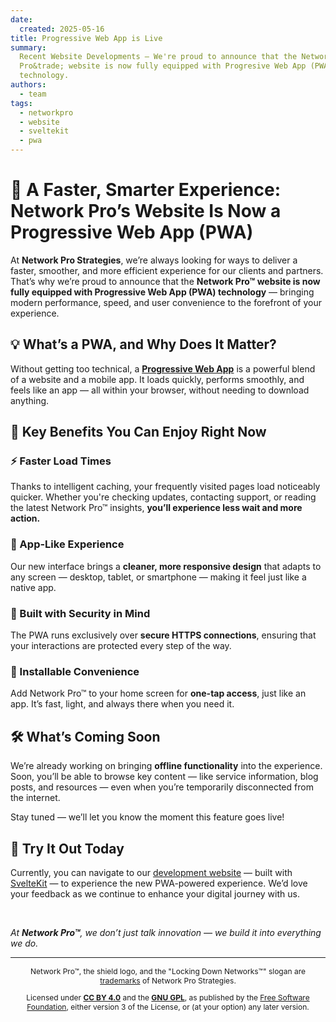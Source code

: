 ```yaml
---
date:
  created: 2025-05-16
title: Progressive Web App is Live
summary:
  Recent Website Developments — We're proud to announce that the Network
  Pro&trade; website is now fully equipped with Progresive Web App (PWA)
  technology.
authors:
  - team
tags:
  - networkpro
  - website
  - sveltekit
  - pwa
---
```


# 🚀 A Faster, Smarter Experience: Network Pro’s Website Is Now a Progressive Web App (PWA)

At **Network Pro Strategies**, we’re always looking for ways to deliver a
faster, smoother, and more efficient experience for our clients and partners.
That’s why we’re proud to announce that the **Network Pro&trade; website is now
fully equipped with Progressive Web App (PWA) technology** — bringing modern
performance, speed, and user convenience to the forefront of your experience.

## 💡 What’s a PWA, and Why Does It Matter?

Without getting too technical, a
**[Progressive Web App](https://en.wikipedia.org/wiki/Progressive_web_app)** is
a powerful blend of a website and a mobile app. It loads quickly, performs
smoothly, and feels like an app — all within your browser, without needing to
download anything.

<!-- more -->

## 🔑 Key Benefits You Can Enjoy Right Now

### ⚡ Faster Load Times

Thanks to intelligent caching, your frequently visited pages load noticeably
quicker. Whether you're checking updates, contacting support, or reading the
latest Network Pro&trade; insights, **you’ll experience less wait and more
action.**

### 📱 App-Like Experience

Our new interface brings a **cleaner, more responsive design** that adapts to
any screen — desktop, tablet, or smartphone — making it feel just like a native
app.

### 🔐 Built with Security in Mind

The PWA runs exclusively over **secure HTTPS connections**, ensuring that your
interactions are protected every step of the way.

### 📲 Installable Convenience

Add Network Pro&trade; to your home screen for **one-tap access**, just like an
app. It’s fast, light, and always there when you need it.

## 🛠️ What’s Coming Soon

We’re already working on bringing **offline functionality** into the experience.
Soon, you’ll be able to browse key content — like service information, blog
posts, and resources — even when you’re temporarily disconnected from the
internet.

Stay tuned — we’ll let you know the moment this feature goes live!

## 🔗 Try It Out Today

Currently, you can navigate to our [development website](https://dev.netwk.pro)
— built with [SvelteKit](https://svelte.dev/docs/kit/introduction) — to
experience the new PWA-powered experience. We’d love your feedback as we
continue to enhance your digital journey with us.

&nbsp;

_At **Network Pro&trade;**, we don’t just talk innovation — we build it into
everything we do._

---

<div style="font-size: 12px; text-align: center;">

<p>Network Pro&trade;, the shield logo, and the "Locking Down Networks&trade;" slogan are <a href="https://netwk.pro/license#trademark" target="_self">trademarks</a> of Network Pro Strategies.</p>

<p>Licensed under <a href="https://netwk.pro/license#cc-by" target="_self"><strong>CC BY 4.0</strong></a> and the <a href="https://netwk.pro/license#gnu-gpl" target="_self"><strong>GNU GPL</strong></a>, as published by the <a rel="noopener noreferrer" href="https://fsf.org" target="_blank">Free Software Foundation</a>, either version 3 of the License, or (at your option) any later version.</p>

</div>

